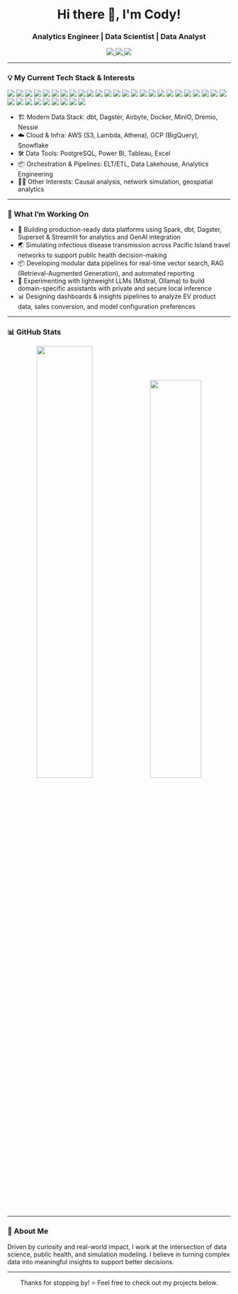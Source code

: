 <h1 align="center">Hi there 👋, I'm Cody!</h1>
<h3 align="center">Analytics Engineer | Data Scientist | Data Analyst</h3>

<p align="center">
  <a href="mailto:cody.houx@gmail.com">
    <img src="https://img.shields.io/badge/Email-cody.houx@gmail.com-blue?style=flat&logo=gmail" />
  </a>
  <a href="https://linkedin.com/in/cody-hou">
    <img src="https://img.shields.io/badge/LinkedIn-codyhou-blue?style=flat&logo=linkedin" />
  </a>
  <a href="[https://github.com/DataCody/DataCody/](https://github.com/DataCody/DataCody/blob/main/CV.pdf)" target="_blank">
    <img src="https://img.shields.io/badge/Portfolio-CV-blue?style=flat&logo=githubpages" />
  </a>
</p>

---

### 💡 My Current Tech Stack & Interests
<p align="left">
  <!-- Languages & Notebooks -->
  <img src="https://img.shields.io/badge/Python-3776AB?logo=python&logoColor=white" />
  <img src="https://img.shields.io/badge/SQL-003B57?logo=sqlite&logoColor=white" />
  <img src="https://img.shields.io/badge/R-276DC3?logo=r&logoColor=white" />
  <img src="https://img.shields.io/badge/Jupyter-F37626?logo=jupyter&logoColor=white" />

  <!-- Data Engineering -->
  <img src="https://img.shields.io/badge/dbt-%23FF694B.svg?logo=dbt&logoColor=white" />
  <img src="https://img.shields.io/badge/Databricks-E8783A?logo=databricks&logoColor=white" />
  <img src="https://img.shields.io/badge/Spark-E25A1C?logo=apachespark&logoColor=white" />
  <img src="https://img.shields.io/badge/Airflow-017CEE?logo=apache-airflow&logoColor=white" />
  <img src="https://img.shields.io/badge/Dagster-5C2D91?logo=dagster&logoColor=white" />
  <img src="https://img.shields.io/badge/Docker-2496ED?logo=docker&logoColor=white" />
  <img src="https://img.shields.io/badge/Kafka-231F20?logo=apache-kafka&logoColor=white" />
  <img src="https://img.shields.io/badge/FastAPI-005571?logo=fastapi&logoColor=white" />


  <!-- Cloud -->
  <img src="https://img.shields.io/badge/AWS-232F3E?logo=amazon-aws&logoColor=white" />
  <img src="https://img.shields.io/badge/GCP-4285F4?logo=google-cloud&logoColor=white" />
  <img src="https://img.shields.io/badge/Azure-0078D4?logo=microsoft-azure&logoColor=white" />
  
  <!-- Databases / Storage -->
  <img src="https://img.shields.io/badge/PostgreSQL-4169E1?logo=postgresql&logoColor=white" />
  <img src="https://img.shields.io/badge/MySQL-4479A1?logo=mysql&logoColor=white" />
  <img src="https://img.shields.io/badge/Snowflake-56B9EB?logo=snowflake&logoColor=white" />
  <img src="https://img.shields.io/badge/BigQuery-669DF6?logo=google-bigquery&logoColor=white" />
  <img src="https://img.shields.io/badge/Dremio-34495E?logoColor=white" />
  <img src="https://img.shields.io/badge/MinIO-B00000?logo=min.io&logoColor=white" />
  <img src="https://img.shields.io/badge/Parquet-302F2F?logoColor=white" />

  <!-- BI / Dashboards -->
  <img src="https://img.shields.io/badge/Apache%20Superset-DAB200?logo=apache-superset&logoColor=black" />
  <img src="https://img.shields.io/badge/Tableau-E97627?logo=tableau&logoColor=white" />
  <img src="https://img.shields.io/badge/PowerBI-F2C811?logo=powerbi&logoColor=black" />
  <img src="https://img.shields.io/badge/Excel-217346?logo=microsoft-excel&logoColor=white" />

  <!-- MLOps / ML -->
  <img src="https://img.shields.io/badge/scikit--learn-F7931E?logo=scikit-learn&logoColor=white" />
  <img src="https://img.shields.io/badge/TensorFlow-FF6F00?logo=tensorflow&logoColor=white" />
  <img src="https://img.shields.io/badge/MLflow-0194E2?logo=mlflow&logoColor=white" />
  <img src="https://img.shields.io/badge/XGBoost-FF6600?logo=xgboost&logoColor=white" />

  <!-- Development Tools -->
  <img src="https://img.shields.io/badge/Streamlit-FF4B4B?logo=streamlit&logoColor=white" />
  <img src="https://img.shields.io/badge/VS%20Code-007ACC?logo=visual-studio-code&logoColor=white" />
  <img src="https://img.shields.io/badge/Git-F05032?logo=git&logoColor=white" />
  <img src="https://img.shields.io/badge/GitHub-181717?logo=github&logoColor=white" />
</p>



- 🏗️ Modern Data Stack: dbt, Dagster, Airbyte, Docker, MinIO, Dremio, Nessie  
- ☁️ Cloud & Infra: AWS (S3, Lambda, Athena), GCP (BigQuery), Snowflake  
- 🛠️ Data Tools: PostgreSQL, Power BI, Tableau, Excel  
- 📦 Orchestration & Pipelines: ELT/ETL, Data Lakehouse, Analytics Engineering  
- 👨‍🔬 Other Interests: Causal analysis, network simulation, geospatial analytics

---

### 🔬 What I’m Working On
- 🚀 Building production-ready data platforms using Spark, dbt, Dagster, Superset & Streamlit for analytics and GenAI integration
- 🌏 Simulating infectious disease transmission across Pacific Island travel networks to support public health decision-making
- 📦 Developing modular data pipelines for real-time vector search, RAG (Retrieval-Augmented Generation), and automated reporting
- 🧠 Experimenting with lightweight LLMs (Mistral, Ollama) to build domain-specific assistants with private and secure local inference
- 📊 Designing dashboards & insights pipelines to analyze EV product data, sales conversion, and model configuration preferences

---

### 📊 GitHub Stats

<p align="center">
  <img src="https://github-readme-stats.vercel.app/api?username=DataCody&show_icons=true&theme=github_dark&hide=issues&count_private=true" width="50%" />
  <img src="https://github-readme-stats.vercel.app/api/top-langs/?username=DataCody&layout=compact&theme=github_dark" width="48%" />
</p>

---

### 🚀 About Me

Driven by curiosity and real-world impact, I work at the intersection of data science, public health, and simulation modeling. I believe in turning complex data into meaningful insights to support better decisions.

---

<p align="center">Thanks for stopping by! ⭐ Feel free to check out my projects below.</p>
